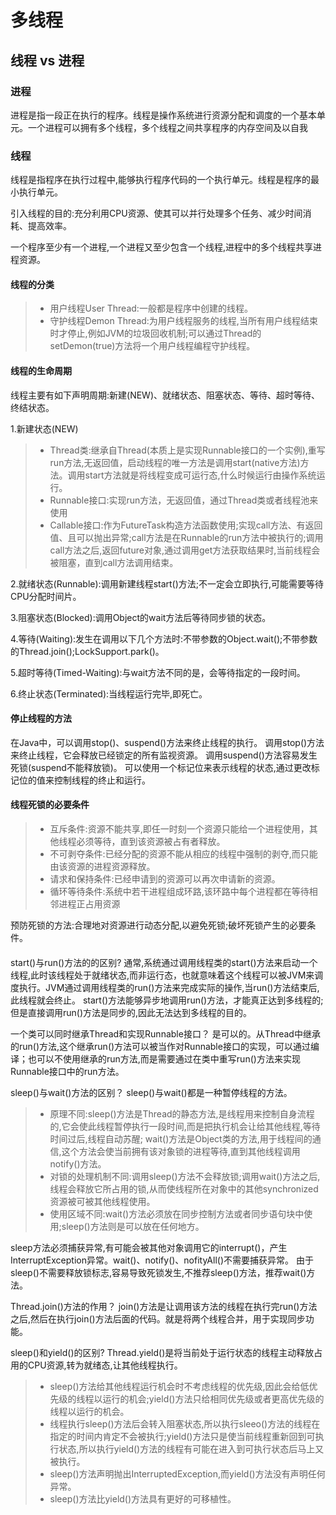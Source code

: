# 多线程
## 线程 vs 进程
### 进程
进程是指一段正在执行的程序。线程是操作系统进行资源分配和调度的一个基本单元。一个进程可以拥有多个线程，多个线程之间共享程序的内存空间及以自我

### 线程
线程是指程序在执行过程中,能够执行程序代码的一个执行单元。线程是程序的最小执行单元。

引入线程的目的:充分利用CPU资源、使其可以并行处理多个任务、减少时间消耗、提高效率。

一个程序至少有一个进程,一个进程又至少包含一个线程,进程中的多个线程共享进程资源。

#### 线程的分类
>* 用户线程User Thread:一般都是程序中创建的线程。
>* 守护线程Demon Thread:为用户线程服务的线程,当所有用户线程结束时才停止,例如JVM的垃圾回收机制;可以通过Thread的setDemon(true)方法将一个用户线程编程守护线程。

#### 线程的生命周期
线程主要有如下声明周期:新建(NEW)、就绪状态、阻塞状态、等待、超时等待、终结状态。

1.新建状态(NEW)
>* Thread类:继承自Thread(本质上是实现Runnable接口的一个实例),重写run方法,无返回值，启动线程的唯一方法是调用start(native方法)方法。调用start方法就是将线程变成可运行态,什么时候运行由操作系统运行。
>* Runnable接口:实现run方法，无返回值，通过Thread类或者线程池来使用
>* Callable接口:作为FutureTask构造方法函数使用;实现call方法、有返回值、且可以抛出异常;call方法是在Runnable的run方法中被执行的;调用call方法之后,返回future对象,通过调用get方法获取结果时,当前线程会被阻塞，直到call方法调用结束。

2.就绪状态(Runnable):调用新建线程start()方法;不一定会立即执行,可能需要等待CPU分配时间片。

3.阻塞状态(Blocked):调用Object的wait方法后等待同步锁的状态。

4.等待(Waiting):发生在调用以下几个方法时:不带参数的Object.wait();不带参数的Thread.join();LockSupport.park()。

5.超时等待(Timed-Waiting):与wait方法不同的是，会等待指定的一段时间。

6.终止状态(Terminated):当线程运行完毕,即死亡。


#### 停止线程的方法
在Java中，可以调用stop()、suspend()方法来终止线程的执行。
调用stop()方法来终止线程，它会释放已经锁定的所有监视资源。
调用suspend()方法容易发生死锁(suspend不能释放锁)。
可以使用一个标记位来表示线程的状态,通过更改标记位的值来控制线程的终止和运行。


#### 线程死锁的必要条件
>* 互斥条件:资源不能共享,即任一时刻一个资源只能给一个进程使用，其他线程必须等待，直到该资源被占有者释放。
>* 不可剥夺条件:已经分配的资源不能从相应的线程中强制的剥夺,而只能由该资源的进程资源释放。
>* 请求和保持条件:已经申请到的资源可以再次申请新的资源。
>* 循环等待条件:系统中若干进程组成环路,该环路中每个进程都在等待相邻进程正占用资源

预防死锁的方法:合理地对资源进行动态分配,以避免死锁;破坏死锁产生的必要条件。


#### 



start()与run()方法的的区别?
通常,系统通过调用线程类的start()方法来启动一个线程,此时该线程处于就绪状态,而非运行态，也就意味着这个线程可以被JVM来调度执行。JVM通过调用线程类的run()方法来完成实际的操作,当run()方法结束后,此线程就会终止。
start()方法能够异步地调用run()方法，才能真正达到多线程的;但是直接调用run()方法是同步的,因此无法达到多线程的目的。

一个类可以同时继承Thread和实现Runnable接口？
是可以的。从Thread中继承的run()方法,这个继承run()方法可以被当作对Runnable接口的实现，可以通过编译；也可以不使用继承的run方法,而是需要通过在类中重写run()方法来实现Runnable接口中的run方法。

sleep()与wait()方法的区别？
sleep()与wait()都是一种暂停线程的方法。
>* 原理不同:sleep()方法是Thread的静态方法,是线程用来控制自身流程的,它会使此线程暂停执行一段时间,而是把执行机会让给其他线程,等待时间过后,线程自动苏醒;
wait()方法是Object类的方法,用于线程间的通信,这个方法会使当前拥有该对象锁的进程等待,直到其他线程调用notify()方法。
>* 对锁的处理机制不同:调用sleep()方法不会释放锁;调用wait()方法之后,线程会释放它所占用的锁,从而使线程所在对象中的其他synchronized资源被可被其他线程使用。
>* 使用区域不同:wait()方法必须放在同步控制方法或者同步语句块中使用;sleep()方法则是可以放在任何地方。

sleep方法必须捕获异常,有可能会被其他对象调用它的interrupt()，产生InterruptException异常。wait()、notify()、nofityAll()不需要捕获异常。
由于sleep()不需要释放锁标志,容易导致死锁发生,不推荐sleep()方法，推荐wait()方法。

Thread.join()方法的作用？
join()方法是让调用该方法的线程在执行完run()方法之后,然后在执行join()方法后面的代码。就是将两个线程合并，用于实现同步功能。

sleep()和yield()的区别?
Thread.yield()是将当前处于运行状态的线程主动释放占用的CPU资源,转为就绪态,让其他线程执行。
>* sleep()方法给其他线程运行机会时不考虑线程的优先级,因此会给低优先级的线程以运行的机会;yield()方法只给相同优先级或者更高优先级的线程以运行的机会。
>* 线程执行sleep()方法后会转入阻塞状态,所以执行sleeo()方法的线程在指定的时间内肯定不会被执行;yield()方法只是使当前线程重新回到可执行状态,所以执行yield()方法的线程有可能在进入到可执行状态后马上又被执行。
>* sleep()方法声明抛出InterruptedException,而yield()方法没有声明任何异常。
>* sleep()方法比yield()方法具有更好的可移植性。

